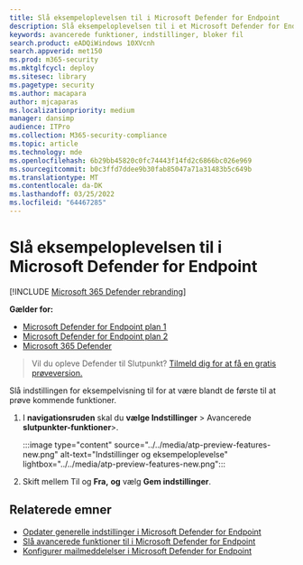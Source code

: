 ```yaml
---
title: Slå eksempeloplevelsen til i Microsoft Defender for Endpoint
description: Slå eksempeloplevelsen til i et Microsoft Defender for Endpoint for at prøve kommende funktioner.
keywords: avancerede funktioner, indstillinger, bloker fil
search.product: eADQiWindows 10XVcnh
search.appverid: met150
ms.prod: m365-security
ms.mktglfcycl: deploy
ms.sitesec: library
ms.pagetype: security
ms.author: macapara
author: mjcaparas
ms.localizationpriority: medium
manager: dansimp
audience: ITPro
ms.collection: M365-security-compliance
ms.topic: article
ms.technology: mde
ms.openlocfilehash: 6b29bb45820c0fc74443f14fd2c6866bc026e969
ms.sourcegitcommit: b0c3ffd7ddee9b30fab85047a71a31483b5c649b
ms.translationtype: MT
ms.contentlocale: da-DK
ms.lasthandoff: 03/25/2022
ms.locfileid: "64467285"
---
```

# <a name="turn-on-the-preview-experience-in-microsoft-defender-for-endpoint"></a>Slå eksempeloplevelsen til i Microsoft Defender for Endpoint

[!INCLUDE [Microsoft 365 Defender rebranding](../../includes/microsoft-defender.md)]

**Gælder for:**
- [Microsoft Defender for Endpoint plan 1](https://go.microsoft.com/fwlink/p/?linkid=2154037)
- [Microsoft Defender for Endpoint plan 2](https://go.microsoft.com/fwlink/p/?linkid=2154037)
- [Microsoft 365 Defender](https://go.microsoft.com/fwlink/?linkid=2118804)


> Vil du opleve Defender til Slutpunkt? [Tilmeld dig for at få en gratis prøveversion.](https://signup.microsoft.com/create-account/signup?products=7f379fee-c4f9-4278-b0a1-e4c8c2fcdf7e&ru=https://aka.ms/MDEp2OpenTrial?ocid=docs-wdatp-previewsettings-abovefoldlink)

Slå indstillingen for eksempelvisning til for at være blandt de første til at prøve kommende funktioner.

1. I **navigationsruden** skal du **vælge Indstillinger** \> Avancerede **slutpunkter-funktioner**\>.

    :::image type="content" source="../../media/atp-preview-features-new.png" alt-text="Indstillinger og eksempeloplevelse" lightbox="../../media/atp-preview-features-new.png":::


2. Skift mellem Til og **Fra,** **og** vælg **Gem indstillinger**.

## <a name="related-topics"></a>Relaterede emner
- [Opdater generelle indstillinger i Microsoft Defender for Endpoint](data-retention-settings.md)
- [Slå avancerede funktioner til i Microsoft Defender for Endpoint](advanced-features.md)
- [Konfigurer mailmeddelelser i Microsoft Defender for Endpoint](configure-email-notifications.md)


